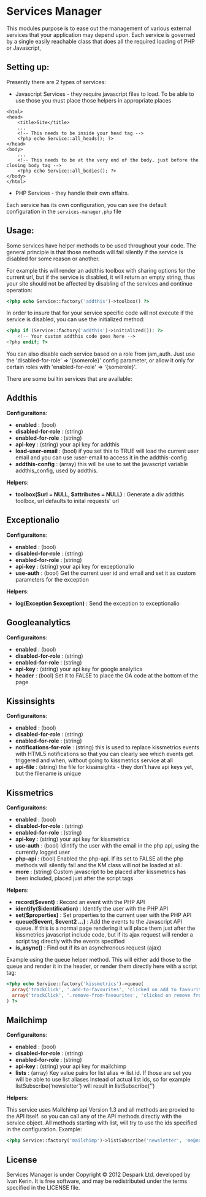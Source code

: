 Services Manager
================

This modules purpose is to ease out the management of various external services that your application may depend upon. Each service is governed by a single easily reachable class that does all the required loading of PHP or Javascript, 

Setting up:
-----------

Presently there are 2 types of services:

* Javascript Services - they require javascript files to load. To be able to use those you must place those helpers in appropriate places

```
<html>
<head>
	<title>Site</title>
	...
	<!-- This needs to be inside your head tag -->
	<?php echo Service::all_heads(); ?>
</head>
<body>
	...
	<!-- This needs to be at the very end of the body, just before the closing body tag -->
	<?php echo Service::all_bodies(); ?>
</body>
</html>
```

* PHP Services - they handle their own affairs.

Each service has its own configuration, you can see the default configuration in the ``services-manager.php`` file

Usage:
------

Some services have helper methods to be used throughout your code. The general principle is that those methods will fail silently if the service is disabled for some reason or another. 

For example this will render an addthis toolbox with sharing options for the current url, but if the service is disabled, it will return an empty string, thus your site should not be affected by disabling of the services and continue operation:

``` php
<?php echo Service::factory('addthis')->toolbox() ?>
```

In order to insure that for your service specific code will not execute if the service is disabled, you can use the initialized method:

``` php
<?php if (Service::factory('addthis')->initialized()): ?>
	<!-- Your custom addthis code goes here -->
<?php endif; ?>
```
You can also disable each service based on a role from jam_auth. Just use the 'disabled-for-role' => '{somerole}' config parameter, or allow it only for certain roles with 'enabled-for-role' => '{somerole}'.


There are some builtin services that are available:


Addthis
-------

__Configuraitons__:

* __enabled__ : (bool)
* __disabled-for-role__ : (string)
* __enabled-for-role__ : (string)
* __api-key__ : (string) your api key for addthis
* __load-user-email__ : (bool) if you set this to TRUE will load the current user email and you can use :user-email to access it in the addthis-config
* __addthis-config__ : (array) this will be use to set the javascript variable addthis_config, used by addthis.

__Helpers__:

* __toolbox($url = NULL, $attributes = NULL)__ : Generate a div addthis toolbox, url defaults to inital requests' url


Exceptionalio
-------------

__Configuraitons__:

* __enabled__ : (bool)
* __disabled-for-role__ : (string)
* __enabled-for-role__ : (string)
* __api-key__ : (string) your api key for exceptionalio
* __use-auth__ : (bool) Get the current user id and email and set it as custom parameters for the exception

__Helpers__:

* __log(Exception $exception)__ : Send the exception to exceptionalio


Googleanalytics
---------------

__Configuraitons__:

* __enabled__ : (bool)
* __disabled-for-role__ : (string)
* __enabled-for-role__ : (string)
* __api-key__ : (string) your api key for google analytics
* __header__ : (bool) Set it to FALSE to place the GA code at the bottom of the page


Kissinsights
------------

__Configuraitons__:

* __enabled__ : (bool)
* __disabled-for-role__ : (string)
* __enabled-for-role__ : (string)
* __notifications-for-role__ : (string) this is used to replace kissmetrics events with HTML5 notifications so that you can clearly see which events get triggered and when, without going to kissmetrics service at all
* __api-file__ : (string) the file for kissinsights - they don't have api keys yet, but the filename is unique


Kissmetrics
-----------

__Configuraitons__:

* __enabled__ : (bool)
* __disabled-for-role__ : (string)
* __enabled-for-role__ : (string)
* __api-key__ : (string) your api key for kissmetrics
* __use-auth__ : (bool) Idintify the user with the email in the php api, using the currently logged user
* __php-api__ : (bool) Enabled the php-api. If its set to FALSE all the php methods will silently fail and the KM class will not be loaded at all.
* __more__ : (string) Custom javascript to be placed after kissmetrics has been included, placed just after the script tags

__Helpers__:

* __record($event)__ : Record an event with the PHP API
* __identify($identification)__ : Identify the user with the PHP API
* __set($properties)__ : Set properties to the current user with the PHP API
* __queue($event, $event2 ...)__ : Add the events to the Javascript API queue. If this is a normal page rendering it will place them just after the kissmetrics javascript include code, but if its ajax request will render a script tag directly with the events specified
* __is_async()__ : Find out if its an asynchronous request (ajax)

Example using the queue helper method. This will either add those to the queue and render it in the header, or render them directly here with a script tag:

``` php
<?php echo Service::factory('kissmetrics')->queue(
  array('trackClick', '.add-to-favourites', 'clicked on add to favourites in company profile'),
  array('trackClick', '.remove-from-favourites', 'clicked on remove from favourites in company profile')
) ?>
```


Mailchimp
---------

__Configuraitons__:

* __enabled__ : (bool)
* __disabled-for-role__ : (string)
* __enabled-for-role__ : (string)
* __api-key__ : (string) your api key for mailchimp
* __lists__ : (array) Key value pairs for list alias => list id. If those are set you will be able to use list aliases instead of actual list ids, so for example listSubscribe('newsletter') will result in listSubscribe('<newsletter id>')

__Helpers__:

This service uses Mailchimp api Version 1.3 and all methods are proxied to the API itself. so you can call any of the API methods directly with the service object. All methods starting with list, will try to use the ids specified in the configuration.
Example:

``` php
<?php Service::factory('mailchimp')->listSubscribe('newsletter', 'me@example.com'); ?>
```

License
-------

Services Manager is under Copyright © 2012 Despark Ltd. developed by Ivan Kerin. It is free software, and may be redistributed under the terms specified in the LICENSE file.


